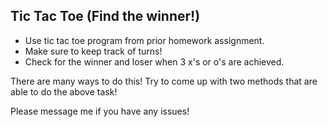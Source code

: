 ## Tic Tac Toe (Find the winner!)
- Use tic tac toe program from prior homework assignment.
- Make sure to keep track of turns!
- Check for the winner and loser when 3 x's or o's are achieved.

There are many ways to do this! Try to come up with two methods that are able to do the above task!


Please message me if you have any issues!
